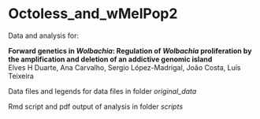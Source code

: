 # Octoless_and_wMelPop2

Data and analysis for:  

**Forward genetics in *Wolbachia*: Regulation of *Wolbachia* proliferation by the amplification and deletion of an addictive genomic island**  
Elves H Duarte, Ana Carvalho, Sergio López-Madrigal, João Costa, Luís Teixeira  



Data files and legends for data files in folder *original_data*  

Rmd script and pdf output of analysis in folder *scripts*
